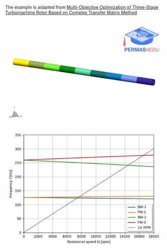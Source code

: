 The example is adapted from [Multi-Objective Optimization of Three-Stage Turbomachine Rotor Based on Complex Transfer Matrix Method](https://doi.org/10.3390/app142210445)

![Initial rotor model](initial_rotor_structure.png "Discs are idealized through MASS6 elements")

![Campbell diagram](Campbell.png)
